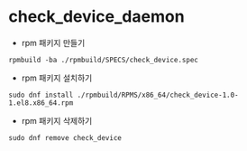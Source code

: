# check_device_daemon

- rpm 패키지 만들기
```
rpmbuild -ba ./rpmbuild/SPECS/check_device.spec
```

- rpm 패키지 설치하기
```
sudo dnf install ./rpmbuild/RPMS/x86_64/check_device-1.0-1.el8.x86_64.rpm
```

- rpm 패키지 삭제하기
```
sudo dnf remove check_device
```
